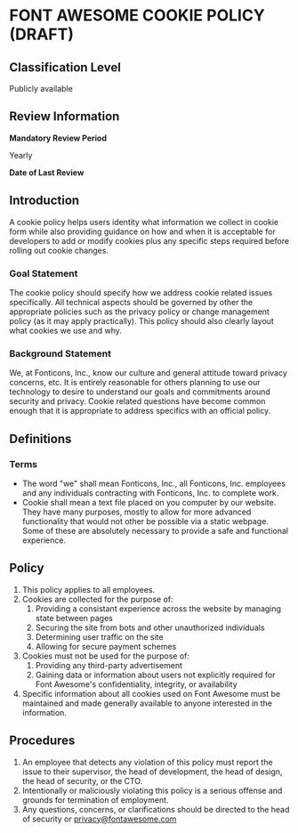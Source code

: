 # FONT AWESOME COOKIE POLICY (DRAFT)

## Classification Level
Publicly available

## Review Information

__Mandatory Review Period__

Yearly

__Date of Last Review__



## Introduction

A cookie policy helps users identity what information we collect in cookie form while also providing guidance on how and 
when it is acceptable for developers to add or modify cookies plus any specific steps required before rolling out cookie
changes.

### Goal Statement

The cookie policy should specify how we address cookie related issues specifically. All technical aspects should be governed
by other the appropriate policies such as the privacy policy or change management policy (as it may apply practically). This
policy should also clearly layout what cookies we use and why.

### Background Statement 

We, at Fonticons, Inc., know our culture and general attitude toward privacy concerns, etc. It is entirely reasonable for 
others planning to use our technology to desire to understand our goals and commitments around security and privacy. Cookie
related questions have become common enough that it is appropriate to address specifics with an official policy.

## Definitions 

### Terms

* The word "we" shall mean Fonticons, Inc., all Fonticons, Inc. employees and any individuals contracting with Fonticons, Inc. to complete work.
* Cookie shall mean a text file placed on you computer by our website. They have many purposes, mostly to allow for more advanced functionality that would not other be possible via a static webpage. Some of these are absolutely necessary to provide a safe and functional experience.

## Policy 

1. This policy applies to all employees.
1. Cookies are collected for the purpose of:
   1. Providing a consistant experience across the website by managing state between pages
   1. Securing the site from bots and other unauthorized individuals 
   1. Determining user traffic on the site
   1. Allowing for secure payment schemes
1. Cookies must not be used for the purpose of:
   1. Providing any third-party advertisement
   1. Gaining data or information about users not explicitly required for Font Awesome's confidentiality, integrity, or availability
1. Specific information about all cookies used on Font Awesome must be maintained and made generally available to anyone interested in the information.

## Procedures

1. An employee that detects any violation of this policy must report the issue to their supervisor, the head of development, the head of design, the head of security, or the CTO.
1. Intentionally or maliciously violating this policy is a serious offense and grounds for termination of employment.
1. Any questions, concerns, or clarifications should be directed to the head of security or privacy@fontawesome.com
